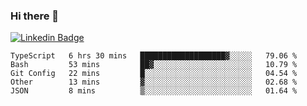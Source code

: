 ### Hi there 👋

[![Linkedin Badge](https://img.shields.io/badge/-Adroaldo%20Pagliari-6633cc?style=flat-square&logo=Linkedin&logoColor=white&link=https://www.linkedin.com/in/adroaldo-pagliari-5856363b/)](https://www.linkedin.com/in/adroaldo-pagliari-5856363b/)

<!--
**adroaldopagliari/adroaldopagliari** is a ✨ _special_ ✨ repository because its `README.md` (this file) appears on your GitHub profile.

Here are some ideas to get you started:

- 🔭 I’m currently working on ...
- 🌱 I’m currently learning ...
- 👯 I’m looking to collaborate on ...
- 🤔 I’m looking for help with ...
- 💬 Ask me about ...
- 📫 How to reach me: ...
- 😄 Pronouns: ...
- ⚡ Fun fact: ...
-->

<!--START_SECTION:waka-->
```text
TypeScript   6 hrs 30 mins   ███████████████████▓░░░░░   79.06 % 
Bash         53 mins         ██▓░░░░░░░░░░░░░░░░░░░░░░   10.79 % 
Git Config   22 mins         █░░░░░░░░░░░░░░░░░░░░░░░░   04.54 % 
Other        13 mins         ▓░░░░░░░░░░░░░░░░░░░░░░░░   02.68 % 
JSON         8 mins          ▒░░░░░░░░░░░░░░░░░░░░░░░░   01.64 % 
```
<!--END_SECTION:waka-->
